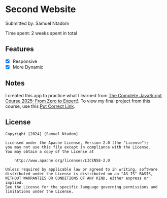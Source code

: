 # Second Website
Submitted by: Samuel Ntadom


Time spent: 2 weeks spent in total

## Features
- [x] Responsive
- [x] More Dynamic

## Notes

I created this app to practice what I learned from <a href="https://www.udemy.com/course/the-complete-javascript-course/?couponCode=24T7MT123024">The Complete JavaScript Course 2025: From Zero to Expert!</a>. To view my final project from this course, use this  <a href="https://omnifood-irentadom.netlify.app/">Put Correct Link</a>.


## License

    Copyright [2024] [Samuel Ntadom]

    Licensed under the Apache License, Version 2.0 (the "License");
    you may not use this file except in compliance with the License.
    You may obtain a copy of the License at

        http://www.apache.org/licenses/LICENSE-2.0

    Unless required by applicable law or agreed to in writing, software
    distributed under the License is distributed on an "AS IS" BASIS,
    WITHOUT WARRANTIES OR CONDITIONS OF ANY KIND, either express or implied.
    See the License for the specific language governing permissions and
    limitations under the License.


